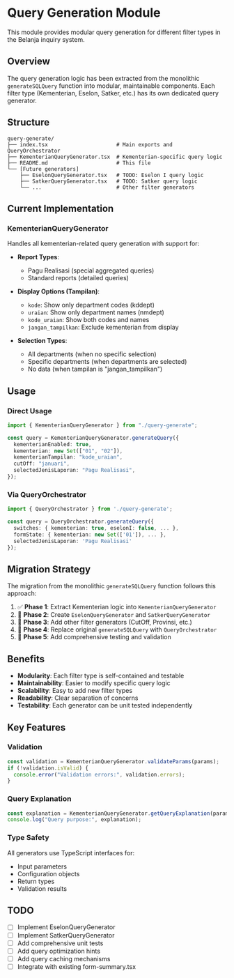 # Query Generation Module

This module provides modular query generation for different filter types in the Belanja inquiry system.

## Overview

The query generation logic has been extracted from the monolithic `generateSQLQuery` function into modular, maintainable components. Each filter type (Kementerian, Eselon, Satker, etc.) has its own dedicated query generator.

## Structure

```
query-generate/
├── index.tsx                      # Main exports and QueryOrchestrator
├── KementerianQueryGenerator.tsx  # Kementerian-specific query logic
├── README.md                      # This file
└── [Future generators]
    ├── EselonQueryGenerator.tsx   # TODO: Eselon I query logic
    ├── SatkerQueryGenerator.tsx   # TODO: Satker query logic
    └── ...                        # Other filter generators
```

## Current Implementation

### KementerianQueryGenerator

Handles all kementerian-related query generation with support for:

- **Report Types**:

  - Pagu Realisasi (special aggregated queries)
  - Standard reports (detailed queries)

- **Display Options (Tampilan)**:

  - `kode`: Show only department codes (kddept)
  - `uraian`: Show only department names (nmdept)
  - `kode_uraian`: Show both codes and names
  - `jangan_tampilkan`: Exclude kementerian from display

- **Selection Types**:
  - All departments (when no specific selection)
  - Specific departments (when departments are selected)
  - No data (when tampilan is "jangan_tampilkan")

## Usage

### Direct Usage

```typescript
import { KementerianQueryGenerator } from "./query-generate";

const query = KementerianQueryGenerator.generateQuery({
  kementerianEnabled: true,
  kementerian: new Set(["01", "02"]),
  kementerianTampilan: "kode_uraian",
  cutOff: "januari",
  selectedJenisLaporan: "Pagu Realisasi",
});
```

### Via QueryOrchestrator

```typescript
import { QueryOrchestrator } from './query-generate';

const query = QueryOrchestrator.generateQuery({
  switches: { kementerian: true, eselonI: false, ... },
  formState: { kementerian: new Set(['01']), ... },
  selectedJenisLaporan: 'Pagu Realisasi'
});
```

## Migration Strategy

The migration from the monolithic `generateSQLQuery` function follows this approach:

1. ✅ **Phase 1**: Extract Kementerian logic into `KementerianQueryGenerator`
2. 🔄 **Phase 2**: Create `EselonQueryGenerator` and `SatkerQueryGenerator`
3. 🔄 **Phase 3**: Add other filter generators (CutOff, Provinsi, etc.)
4. 🔄 **Phase 4**: Replace original `generateSQLQuery` with `QueryOrchestrator`
5. 🔄 **Phase 5**: Add comprehensive testing and validation

## Benefits

- **Modularity**: Each filter type is self-contained and testable
- **Maintainability**: Easier to modify specific query logic
- **Scalability**: Easy to add new filter types
- **Readability**: Clear separation of concerns
- **Testability**: Each generator can be unit tested independently

## Key Features

### Validation

```typescript
const validation = KementerianQueryGenerator.validateParams(params);
if (!validation.isValid) {
  console.error("Validation errors:", validation.errors);
}
```

### Query Explanation

```typescript
const explanation = KementerianQueryGenerator.getQueryExplanation(params);
console.log("Query purpose:", explanation);
```

### Type Safety

All generators use TypeScript interfaces for:

- Input parameters
- Configuration objects
- Return types
- Validation results

## TODO

- [ ] Implement EselonQueryGenerator
- [ ] Implement SatkerQueryGenerator
- [ ] Add comprehensive unit tests
- [ ] Add query optimization hints
- [ ] Add query caching mechanisms
- [ ] Integrate with existing form-summary.tsx
